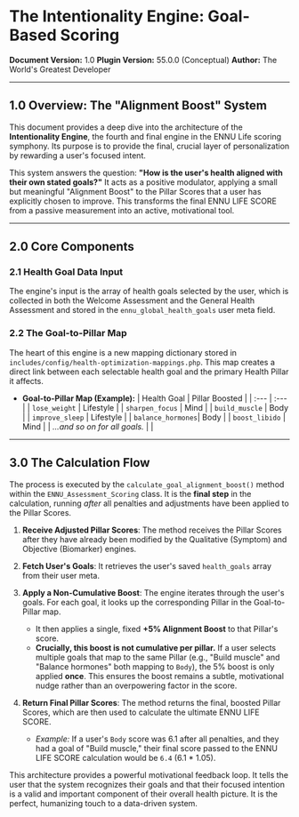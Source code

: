 # The Intentionality Engine: Goal-Based Scoring

**Document Version:** 1.0
**Plugin Version:** 55.0.0 (Conceptual)
**Author:** The World's Greatest Developer

---

## 1.0 Overview: The "Alignment Boost" System

This document provides a deep dive into the architecture of the **Intentionality Engine**, the fourth and final engine in the ENNU Life scoring symphony. Its purpose is to provide the final, crucial layer of personalization by rewarding a user's focused intent.

This system answers the question: **"How is the user's health aligned with their own stated goals?"** It acts as a positive modulator, applying a small but meaningful "Alignment Boost" to the Pillar Scores that a user has explicitly chosen to improve. This transforms the final ENNU LIFE SCORE from a passive measurement into an active, motivational tool.

---

## 2.0 Core Components

### 2.1 Health Goal Data Input

The engine's input is the array of health goals selected by the user, which is collected in both the Welcome Assessment and the General Health Assessment and stored in the `ennu_global_health_goals` user meta field.

### 2.2 The Goal-to-Pillar Map

The heart of this engine is a new mapping dictionary stored in `includes/config/health-optimization-mappings.php`. This map creates a direct link between each selectable health goal and the primary Health Pillar it affects.

*   **Goal-to-Pillar Map (Example):**
    | Health Goal | Pillar Boosted |
    | :--- | :--- |
    | `lose_weight` | Lifestyle |
    | `sharpen_focus` | Mind |
    | `build_muscle` | Body |
    | `improve_sleep` | Lifestyle |
    | `balance_hormones`| Body |
    | `boost_libido` | Mind |
    | *...and so on for all goals.* | |

---

## 3.0 The Calculation Flow

The process is executed by the `calculate_goal_alignment_boost()` method within the `ENNU_Assessment_Scoring` class. It is the **final step** in the calculation, running *after* all penalties and adjustments have been applied to the Pillar Scores.

1.  **Receive Adjusted Pillar Scores**: The method receives the Pillar Scores after they have already been modified by the Qualitative (Symptom) and Objective (Biomarker) engines.

2.  **Fetch User's Goals**: It retrieves the user's saved `health_goals` array from their user meta.

3.  **Apply a Non-Cumulative Boost**: The engine iterates through the user's goals. For each goal, it looks up the corresponding Pillar in the Goal-to-Pillar map.
    *   It then applies a single, fixed **+5% Alignment Boost** to that Pillar's score.
    *   **Crucially, this boost is not cumulative per pillar.** If a user selects multiple goals that map to the same Pillar (e.g., "Build muscle" and "Balance hormones" both mapping to `Body`), the 5% boost is only applied **once**. This ensures the boost remains a subtle, motivational nudge rather than an overpowering factor in the score.

4.  **Return Final Pillar Scores**: The method returns the final, boosted Pillar Scores, which are then used to calculate the ultimate ENNU LIFE SCORE.
    *   *Example:* If a user's `Body` score was 6.1 after all penalties, and they had a goal of "Build muscle," their final score passed to the ENNU LIFE SCORE calculation would be `6.4` (6.1 * 1.05).

This architecture provides a powerful motivational feedback loop. It tells the user that the system recognizes their goals and that their focused intention is a valid and important component of their overall health picture. It is the perfect, humanizing touch to a data-driven system. 